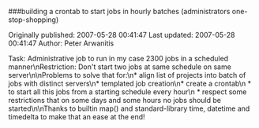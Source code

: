 ###building a crontab to start jobs in hourly batches (administrators one-stop-shopping)

Originally published: 2007-05-28 00:41:47
Last updated: 2007-05-28 00:41:47
Author: Peter Arwanitis

Task: Administrative job to run in my case 2300 jobs in a scheduled manner\nRestriction: Don't start two jobs at same schedule on same server\n\nProblems to solve that for:\n* align list of projects into batch of jobs with distinct servers\n* templated job creation\n* create a crontab\n * to start all this jobs from a starting schedule every hour\n * respect some restrictions that on some days and some hours no jobs should be started\n\nThanks to builtin map() and standard-library time, datetime and timedelta to make that an ease at the end!